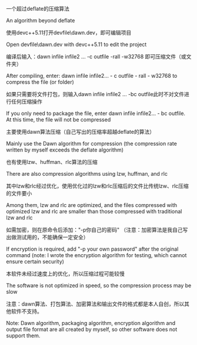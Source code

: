 一个超过deflate的压缩算法

An algorithm beyond deflate

使用devc++5.11打开devfile\dawn.dev，即可编辑项目

Open devfile\dawn.dev with devc++5.11 to edit the project

编译后输入：dawn infile infile2 ... -c outfile -rall -w32768 即可压缩文件（或文件夹）

After compiling, enter: dawn infile infile2... - c outfile - rall - w32768 to compress the file (or folder)

如果只需要将文件打包，则输入dawn infile infile2 ... -bc outfile此时不对文件进行任何压缩操作

If you only need to package the file, enter dawn infile infile2... - bc outfile. At this time, the file will not be compressed

主要使用dawn算法压缩（自己写出的压缩率超越deflate的算法）

Mainly use the Dawn algorithm for compression (the compression rate written by myself exceeds the deflate algorithm)

也有使用lzw、huffman、rlc算法的压缩

There are also compression algorithms using lzw, huffman, and rlc

其中lzw和rlc经过优化，使用优化过的lzw和rlc压缩后的文件比传统lzw、rlc压缩的文件要小

Among them, lzw and rlc are optimized, and the files compressed with optimized lzw and rlc are smaller than those compressed with traditional lzw and rlc

如需加密，则在原命令后添加："-p你自己的密码" （注意：加密算法是我自己写出做测试用的，不能确保一定安全）

If encryption is required, add "-p your own password" after the original command (note: I wrote the encryption algorithm for testing, which cannot ensure certain security)

本软件未经过速度上的优化，所以压缩过程可能较慢

The software is not optimized in speed, so the compression process may be slow

注意：dawn算法、打包算法、加密算法和输出文件的格式都是本人自创，所以其他软件不支持。

Note: Dawn algorithm, packaging algorithm, encryption algorithm and output file format are all created by myself, so other software does not support them.
